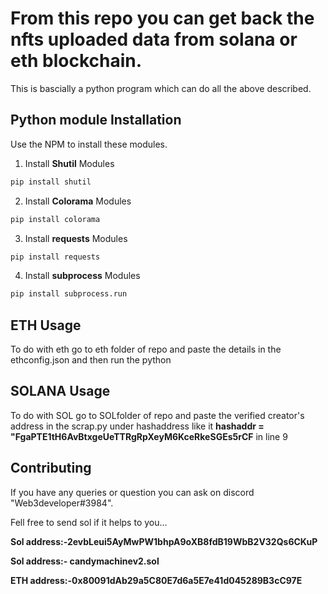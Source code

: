 # From this repo you can get back the nfts uploaded data from solana or eth blockchain.

This is bascially a python program which can do all the above described.
## Python module Installation

Use the NPM  to install these modules.

1. Install **Shutil** Modules

```bash
pip install shutil
```
2. Install **Colorama** Modules

```bash
pip install colorama
```
3. Install **requests** Modules

```bash
pip install requests
```
4. Install **subprocess** Modules

```bash
pip install subprocess.run
```

## ETH Usage
To do with eth go to eth folder of repo and paste the details in the ethconfig.json and then run the python

## SOLANA Usage
To do with SOL go to SOLfolder of repo and paste the verified creator's address in the scrap.py under hashaddress like it 
**hashaddr = "FgaPTE1tH6AvBtxgeUeTTRgRpXeyM6KceRkeSGEs5rCF** in line 9

## Contributing
If you have any queries or question you can ask on discord "Web3developer#3984". 

Fell free to send sol if it helps to you... 

**Sol address:-2evbLeui5AyMwPW1bhpA9oXB8fdB19WbB2V32Qs6CKuP**

 **Sol address:- candymachinev2.sol**

**ETH address:-0x80091dAb29a5C80E7d6a5E7e41d045289B3cC97E**

